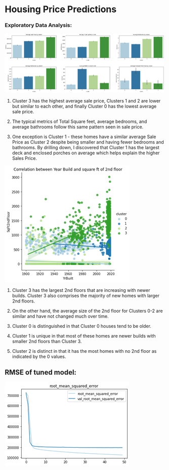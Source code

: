 # Housing Price Predictions

### Exploratory Data Analysis:

![image](https://github.com/Richard-Shimada/House-price-predictions-with-clustering/blob/main/Data/bar_graphs.png)


1) Cluster 3 has the highest average sale price, Clusters 1 and 2 are lower but similar to each other, and finally Cluster 0 has the lowest average sale price.

2) The typical metrics of Total Square feet, average bedrooms, and average bathrooms follow this same pattern seen in sale price.

3) One exception is Cluster 1 - these homes have a similar average Sale Price as Cluster 2 despite being smaller and having fewer bedrooms and bathrooms. By drilling down, I discovered that Cluster 1 has the largest deck and enclosed porches on average which helps explain the higher Sales Price.


![image](https://github.com/Richard-Shimada/House-price-predictions-with-clustering/blob/main/Data/lmplot.png)


1) Cluster 3 has the largest 2nd floors that are increasing with newer builds. Cluster 3 also comprises the majority of new homes with larger 2nd floors. 

2) On the other hand, the average size of the 2nd floor for Clusters 0-2 are similar and have not changed much over time.

3) Cluster 0 is distinguished in that Cluster 0 houses tend to be older.

4) Cluster 1 is unique in that most of these homes are newer builds with smaller 2nd floors than Cluster 3.

5) Cluster 2 is distinct in that it has the most homes with no 2nd floor as indicated by the 0 values.


## RMSE of tuned model:

![image](https://github.com/Richard-Shimada/House-price-predictions-with-clustering/blob/main/Data/RMSE_tuned_model.png)


